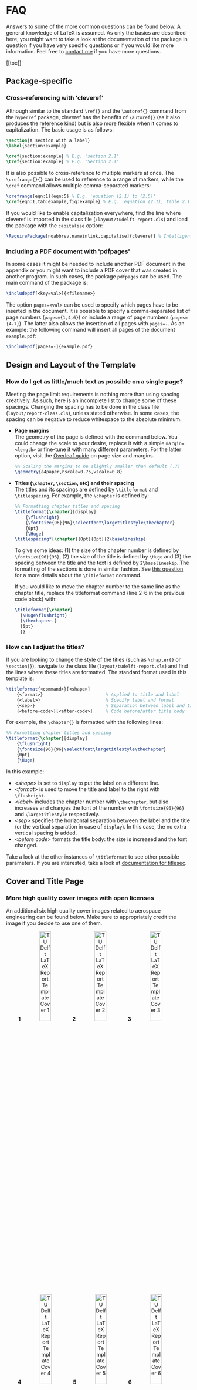 # FAQ

Answers to some of the more common questions can be found below. A general knowledge of LaTeX is assumed. As only the basics are described here, you might want to take a look at the documentation of the package in question if you have very specific questions or if you would like more information. Feel free to [contact me](/about.html#contact) if you have more questions.

[[toc]]

## Package-specific

### Cross-referencing with 'cleveref'

Although similar to the standard `\ref{}` and the `\autoref{}` command from the `hyperref` package, cleveref has the benefits of `\autoref{}` (as it also produces the reference kind) but is also more flexible when it comes to capitalization. The basic usage is as follows:

```latex
\section{A section with a label}
\label{section:example}

\cref{section:example} % E.g. 'section 2.1'
\Cref{section:example} % E.g. 'Section 2.1'
```

It is also possible to cross-reference to multiple markers at once. The `\crefrange{}{}` can be used to reference to a range of markers, while the `\cref` command allows multiple comma-separated markers:

```latex
\crefrange{eqn:1}{eqn:5} % E.g. 'equation (2.1) to (2.5)'
\cref{eqn:1,tab:example,fig:example} % E.g. 'equation (2.1), table 2.1 and figure 2.1'
```

If you would like to enable capitalization everywhere, find the line where cleveref is imported in the class file (`/layout/tudelft-report.cls`) and load the package with the `capitalise` option:

```latex
\RequirePackage[noabbrev,nameinlink,capitalise]{cleveref} % Intelligent cross-referencing
```

### Including a PDF document with 'pdfpages'

In some cases it might be needed to include another PDF document in the appendix or you might want to include a PDF cover that was created in another program. In such cases, the package `pdfpages` can be used. The main command of the package is:

```latex
\includepdf[<key=val>]{<filename>}
```

The option `pages=<val>` can be used to specify which pages have to be inserted in the document. It is possible to specify a comma-separated list of page numbers (`pages={1,4,6}`) or include a range of page numbers (`pages={4-7}`). The latter also allows the insertion of all pages with `pages=-`. As an example: the following command will insert all pages of the document `example.pdf`:

```latex
\includepdf[pages=-]{example.pdf}
```

## Design and Layout of the Template

### How do I get as little/much text as possible on a single page?

Meeting the page limit requirements is nothing more than using spacing creatively. As such, here is an incomplete list to change some of these spacings. Changing the spacing has to be done in the class file (`layout/report-class.cls`), unless stated otherwise. In some cases, the spacing can be negative to reduce whitespace to the absolute minimum.

- **Page margins**\
  The geometry of the page is defined with the command below. You could change the scale to your desire, replace it with a simple `margin=<length>` or fine-tune it with many different parameters. For the latter option, visit the [Overleaf guide](https://www.overleaf.com/learn/latex/page_size_and_margins#Fine_tuning_your_LaTeX_page_dimensions) on page size and margins.

  ```latex
  %% Scaling the margins to be slightly smaller than default (.7)
  \geometry{a4paper,hscale=0.75,vscale=0.8}
  ```

- **Titles (`\chapter`, `\section`, etc) and their spacing**\
  The titles and its spacings are defined by `\titleformat` and `\titlespacing`. For example, the `\chapter` is defined by:

  ```latex
  %% Formatting chapter titles and spacing
  \titleformat{\chapter}[display]
      {\flushright}
      {\fontsize{96}{96}\selectfont\largetitlestyle\thechapter}
      {0pt}
      {\Huge}
  \titlespacing*{\chapter}{0pt}{0pt}{2\baselineskip}
  ```

  To give some ideas: (1) the size of the chapter number is defined by `\fontsize{96}{96}`, (2) the size of the title is defined by `\Huge` and (3) the spacing between the title and the text is defined by `2\baselineskip`. The formatting of the sections is done in similar fashion. See [this question](/report/faq.html#how-can-i-adjust-the-titles) for a more details about the `\titleformat` command.

  If you would like to move the chapter number to the same line as the chapter title, replace the titleformat command (line 2-6 in the previous code block) with:

  ```latex
  \titleformat{\chapter}
    {\Huge\flushright}
    {\thechapter.}
    {5pt}
    {}
  ```

### How can I adjust the titles?

If you are looking to change the style of the titles (such as `\chapter{}` or `\section{}`), navigate to the class file (`layout/tudelft-report.cls`) and find the lines where these titles are formatted. The standard format used in this template is:

  ```latex
  \titleformat{<command>}[<shape>]
      {<format>}                        % Applied to title and label
      {<label>}                         % Specify label and format
      {<sep>}                           % Separation between label and title
      {<before-code>}[<after-code>]     % Code before/after title body
  ```

For example, the `\chapter{}` is formatted with the following lines:

  ```latex
  %% Formatting chapter titles and spacing
  \titleformat{\chapter}[display]
      {\flushright}
      {\fontsize{96}{96}\selectfont\largetitlestyle\thechapter}
      {0pt}
      {\Huge}
  ```

In this example:

- <*shape*> is set to `display` to put the label on a different line.
- <*format*> is used to move the title and label to the right with `\flushright`.
- <*label*> includes the chapter number with `\thechapter`, but also increases and changes the font of the number with `\fontsize{96}{96}` and `\largetitlestyle` respectively.
- <*sep*> specifies the horizontal separation between the label and the title (or the vertical separation in case of `display`). In this case, the no extra vertical spacing is added.
- <*before code*> formats the title body: the size is increased and the font changed.

Take a look at the other instances of `\titleformat` to see other possible parameters. If you are interested, take a look at [documentation for titlesec](http://mirrors.ctan.org/macros/latex/contrib/titlesec/titlesec.pdf).

## Cover and Title Page

### More high quality cover images with open licenses

An additional six high quality cover images related to aerospace engineering can be found below. Make sure to appropriately credit the image if you decide to use one of them.

<p align="center">
  <b>1</b> <img alt="TU Delft LaTeX Report Template Cover 1" src="/images/report-template-cover-1.jpg" width="25%">
&nbsp;
  <b>2</b> <img alt="TU Delft LaTeX Report Template Cover 2" src="/images/report-template-cover-2.jpg" width="25%">
&nbsp;
  <b>3</b> <img alt="TU Delft LaTeX Report Template Cover 3" src="/images/report-template-cover-3.jpg" width="25%">
</p>

<p align="center">
  <b>4</b> <img alt="TU Delft LaTeX Report Template Cover 4" src="/images/report-template-cover-4.jpg" width="25%">
&nbsp;  
  <b>5</b> <img alt="TU Delft LaTeX Report Template Cover 5" src="/images/report-template-cover-5.jpg" width="25%">
&nbsp;
  <b>6</b> <img alt="TU Delft LaTeX Report Template Cover 6" src="/images/report-template-cover-6.jpg" width="25%">
</p>

The recommended color of the title as a HTML color code is `4884d6` for the first two images. For the third and fourth image `fe860e` is recommended. For the final two images, the title color `e3a01b` is recommended.

| Download | Description with Attribution |
|----------|------------------------------|
| <a href="/images/cover1.jpg" target="_blank">cover1.jpg</a> | Storm Cell Over the Southern Appalachian Mountains by NASA/Stu Broce under CC BY 2.0 |
| <a href="/images/cover2.jpg" target="_blank">cover2.jpg</a> | City Lights of Africa, Europe, and the Middle East by NASA Earth Observatory under CC BY 2.0 |
| <a href="/images/cover3.jpg" target="_blank">cover3.jpg</a> | Render of Daybreak at Gale Crater by NASA/JPL-Caltech under CC BY 2.0 |
| <a href="/images/cover4.jpg" target="_blank">cover4.jpg</a> | Royal Air Force Voyager Transport Tanker Aircraft by Ministry of Defense/Cpl Ashley Keates under OGL v1.0 |
| <a href="/images/cover5.jpg" target="_blank">cover5.jpg</a> | Aircraft Flying in the Sunset by Gerhard Gellinger |
| <a href="/images/cover6.jpg" target="_blank">cover6.jpg</a> | F18 at Bodo Air Base Norway by Ministerio de Defensa España under CC BY-NC 2.0 |

### How do I add a table with authors on the cover page?

As the `\author{}` command will break if any LaTeX code is included, version 1.5 added `\covertable{}` to add a table of authors on the cover page easily. The `\author{}` command will still have to be defined and will be added to the metadata of the PDF, the title page and preface. The cover page will instead use `\covertable{}` if it is defined. Although you could theoretically use the command however you want, an example with the intended use-case can be found below:

```latex
%% Add a table to the cover page; add this command before \makecover
\covertable{\fontsize{20.74}{20.74}\selectfont
    \begin{tabularx}{\linewidth}{@{}XX}
        D. Bernoulli (1234567) & I. Newton (9876543) \\
        M. Curie (9876543) & A. Einstein (1234567) \\
        W. Wright (1234567)  & O. Wright (9876543) \\
    \end{tabularx}
}
```

<p align="center">
  <img alt="TU Delft LaTeX Report Template Author Table" src="/images/report-template-faq-authors.jpg" width="275">
</p>

## Bibliography / References

### How do I change the bibliography style?

The default style of BibLaTeX is numeric. You can change it by specifying a different style when the package is imported. Navigate to the main file (`report.tex`) and find the line where BibLaTeX is imported:

```latex
%% Setting up the bibliography
\usepackage{biblatex}
```

Some of the more common bibliography styles you will likely use are:

- **ieee:** [1] J. Anderson, *Introduction to Flight*, 8th international ed. New York, United States: McGraw Hill Education, 2016.
- **apa:** Anderson, J. (2016). *Introduction to flight* (8th international ed.). McGraw Hill Education.
- **apa6:** Anderson, J. (2016). *Introduction to flight* (8th international ed.). New York, United States: McGraw Hill Education.

Add the style as an option as seen below. If you are using multiple options, use a comma to separate. Note that the style is case-sensitive.

```latex
\usepackage[style=apa6]{biblatex}
```

### How do I change the sorting order of the entries?

The default sorting order of BibLaTeX is by the authors' last name. You can change it by specifying a different order when the package is imported. Navigate to the main file (`report.tex`) and find the line where BibLaTeX is imported:

```latex
%% Setting up the bibliography
\usepackage{biblatex}
```

Select a sorting style:

- **nty:** Sort by name, title, year
- **nyt:** Sort by name, year, title.
- **nyvt:** Sort by name, year, volume, title.
- **anyt:** Sort by alphabetic label, name, year, title.
- **anyvt:** Sort by alphabetic label, name, year, volume, title.
- **ynt:** Sort by year, name, title.
- **ydnt:** Sort by year (descending), name, title.
- **none:** Do not sort at all. All entries are processed in citation order.

Add the sorting style as an option as seen below. If you are using multiple options, use a comma to separate. Note that the sorting style is case-sensitive.

```latex
\usepackage[sorting=none]{biblatex}
```

### How do I change the citation style?

Are you using APA (or similar) and are wondering about the parentheses? If so, use `\parencite{}` instead of `\cite{}`. The latter does not include parentheses by default.

If you are looking to change to citation style, take a look at [Section 3.3.1](http://mirrors.ctan.org/macros/latex/contrib/biblatex/doc/biblatex.pdf#subsubsection.3.3.1) in the documentation for BibLaTeX for a complete list with a short description. This option is added with `citestyle=<citestyle>`.
